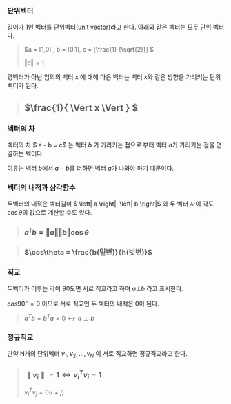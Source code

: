 ### 단위벡터

길이가 1인 벡터를 단위벡터(unit vector)라고 한다. 아래와 같은 벡터는 모두 단위 벡터다.

>  $a = [1,0] , b = [0,1], c = [\frac{1} {\sqrt{2}}] $
>
>  $\Vert c \Vert = 1$

영벡터가 아닌 임의의 벡터 x 에 대해 다음 벡터는 벡터 x와 같은 방향을 가리키는 단위벡터가 된다.

> ## $\frac{1}{ \Vert x \Vert } $



### 벡터의 차

벡터의 차 $ a - b = c$ 는 벡터 $b$ 가 가리키는 점으로 부터 벡터 $a$가 가리키는 점을 연결하는 벡터다.

이유는 벡터 $b$에서 $a-b$를 더하면 벡터 $a$가 나와야 하기 때문이다. 



### 벡터의 내적과 삼각함수

두벡터의 내적은 벡터길이 $ \left\| a \right\|,  \left\| b \right\|$ 와 두 벡터 사이 각도 $\cos\theta$의 값으로 계산할 수도 있다.

> ### $a^\intercal b = \Vert a\Vert \Vert b \Vert\cos\theta$

> ### $\cos\theta = \frac{b(밑변)}{h(빗변)}$



### 직교 

두벡터가 이루는 각이 90도면 서로 직교라고 하며 $a⊥b$ 라고 표시한다.

$cos90^\circ = 0$ 이므로 서로 직교인 두 벡터의 내적은 0이 된다.

>  $a^Tb = b^T a = 0     	\leftrightarrow	a \perp b$



### 정규직교

만약 N개의 단위벡터 $v_1,v_2,...,v_N$ 이 서로 직교하면 정규직교라고 한다.

> ###  $\parallel v_i \parallel = 1 \leftrightarrow v_i^Tv_i = 1$
>
> $v_i^Tv_j = 0 (i\ne j)$



### 